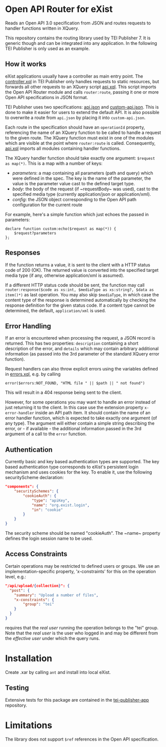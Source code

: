 # Open API Router for eXist

Reads an Open API 3.0 specification from JSON and routes requests to handler functions written in XQuery.

This repository contains the routing library used by TEI Publisher 7. It is generic though and can be integrated into any application. In the following TEI Publisher is only used as an example.

## How it works

eXist applications usually have a controller as main entry point. The 
[controller.xql](controller.xql) in TEI Publisher only handles requests to static resources, but forwards all other requests to an XQuery script [api.xql](https://github.com/eeditiones/tei-publisher-app/blob/feature/open-api/modules/lib/api.xql). This script imports the Open API Router module and calls `router:route`, passing it one or more Open API specifications in JSON format.

TEI Publisher uses two specifications: [api.json](https://github.com/eeditiones/tei-publisher-app/blob/feature/open-api/modules/lib/api.json) and [custom-api.json](https://github.com/eeditiones/tei-publisher-app/blob/feature/open-api/modules/custom-api.json). This is done to make it easier for users to extend the default API. It is also possible to overwrite a route from `api.json` by placing it into `custom-api.json`.

Each route in the specification should have an `operationId` property, referencing the name of an XQuery function to be called to handle a request to the given route. The XQuery function must exist in one of the modules which are visible at the point where `router:route` is called. Consequently, [api.xql](https://github.com/eeditiones/tei-publisher-app/blob/feature/open-api/modules/lib/api.xql) imports all modules containing handler functions.

The XQuery handler function should take exactly one argument: `$request as map(*)`. This is a map with a number of keys:

* _parameters_: a map containing all parameters (path and query) which were defined in the spec. The key is the name of the parameter, the value is the parameter value cast to the defined target type.
* _body_: the body of the request (if ~requestBody~ was used), cast to the specified media type (currently application/json or application/xml).
* _config_: the JSON object corresponding to the Open API path configuration for the current route

For example, here's a simple function which just echoes the passed in parameters:

```xquery
declare function custom:echo($request as map(*)) {
    $request?parameters
};
```

## Responses
If the function returns a value, it is sent to the client with a HTTP status code of 200 (OK). The returned value is converted into the specified target media type (if any, otherwise application/xml is assumed).

If a different HTTP status code should be sent, the function may call `router:response($code as xs:int, $mediaType as xs:string?, $data as item()*)` as last operation. You may also skip `$mediaType`, in which case the content type of the response is determined automatically by checking the response definition for the given status code. If a content type cannot be determined, the default, `application/xml` is used.

## Error Handling
If an error is encountered when processing the request, a JSON record is returned. This has two properties: `description` containing a short description of the error, and `details` which may contain arbitrary additional information (as passed into the 3rd parameter of the standard XQuery error function).

Request handlers can also throw explicit errors using the variables defined in [errors.xql](content/errors.xql), e.g. by calling

```xquery
error($errors:NOT_FOUND, "HTML file " || $path || " not found")
```

This will result in a 404 response being sent to the client.

However, for some operations you may want to handle an error instead of just returning it to the client. In this case use the extension property `x-error-handler` inside an API path item. It should contain the name of an error handler function, which is expected to take exactly one argument (of any type). The argument will either contain a simple string describing the error, or - if available - the additional information passed in the 3rd argument of a call to the `error` function.

## Authentication

Currently basic and key based authentication types are supported. The key based authentication type corresponds to eXist's persistent login mechanism and uses cookies for the key. To enable it, use the following securityScheme declaration:

```json
"components": {
    "securitySchemes": {
        "cookieAuth": {
            "type": "apiKey",
            "name": "org.exist.login",
            "in": "cookie"
        }
    }
}
```

The security scheme should be named "cookieAuth". The ~name~ property defines the login session name to be used.

## Access Constraints

Certain operations may be restricted to defined users or groups. We use an implementation-specific property, 'x-constraints' for this on the operation level, e.g.:

```json
"/api/upload/{collection}": {
  "post": {
    "summary": "Upload a number of files",
    "x-constraints": {
        "group": "tei"
    }
  }
}
```

requires that the *real user* running the operation belongs to the "tei" group. Note that the *real user* is the user who logged in and may be different from the *effective user* under which the query runs.

# Installation

Create .xar by calling `ant` and install into local eXist.

## Testing

Extensive tests for this package are contained in the [tei-publisher-app](https://github.com/eeditiones/tei-publisher-app/tree/feature/open-api/test) repository.

# Limitations

The library does not support `$ref` references in the Open API specification.